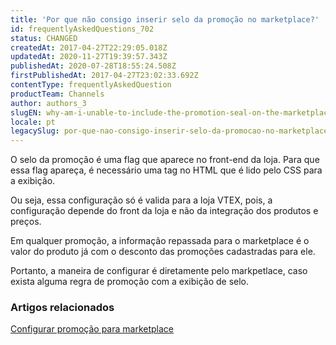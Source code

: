```yaml
---
title: 'Por que não consigo inserir selo da promoção no marketplace?'
id: frequentlyAskedQuestions_702
status: CHANGED
createdAt: 2017-04-27T22:29:05.018Z
updatedAt: 2020-11-27T19:39:57.343Z
publishedAt: 2020-07-28T18:55:24.508Z
firstPublishedAt: 2017-04-27T23:02:33.692Z
contentType: frequentlyAskedQuestion
productTeam: Channels
author: authors_3
slugEN: why-am-i-unable-to-include-the-promotion-seal-on-the-marketplace
locale: pt
legacySlug: por-que-nao-consigo-inserir-selo-da-promocao-no-marketplace
---
```


O selo da promoção é uma flag que aparece no front-end da loja. Para que essa flag apareça, é necessário uma tag no HTML que é lido pelo CSS para a exibição.

Ou seja, essa configuração só é valida para a loja VTEX, pois, a configuração depende do front da loja e não da integração dos produtos e preços.

Em qualquer promoção, a informação repassada para o marketplace é o valor do produto já com o desconto das promoções cadastradas para ele.

Portanto, a maneira de configurar é diretamente pelo markpetlace, caso exista alguma regra de promoção com a exibição de selo.

### Artigos relacionados

[Configurar promoção para marketplace](/pt/tutorial/configurar-promocao-para-marketplace--tutorials_406)
